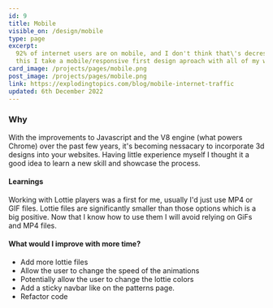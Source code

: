 ```yaml
---
id: 9
title: Mobile
visible_on: /design/mobile
type: page
excerpt:
  92% of internet users are on mobile, and I don't think that\'s decresing anytime soon. Because of
  this I take a mobile/responsive first design aproach with all of my work.
card_image: /projects/pages/mobile.png
post_image: /projects/pages/mobile.png
link: https://explodingtopics.com/blog/mobile-internet-traffic
updated: 6th December 2022
---
```


### Why

With the improvements to Javascript and the V8 engine (what powers Chrome) over the past few years,
it's becoming nessacary to incorporate 3d designs into your websites. Having little experience
myself I thought it a good idea to learn a new skill and showcase the process.

#### Learnings

Working with Lottie players was a first for me, usually I'd just use MP4 or GIF files. Lottie files
are significantly smaller than those options which is a big positive. Now that I know how to use
them I will avoid relying on GiFs and MP4 files.

#### What would I improve with more time?

- Add more lottie files
- Allow the user to change the speed of the animations
- Potentially allow the user to change the lottie colors
- Add a sticky navbar like on the patterns page.
- Refactor code
